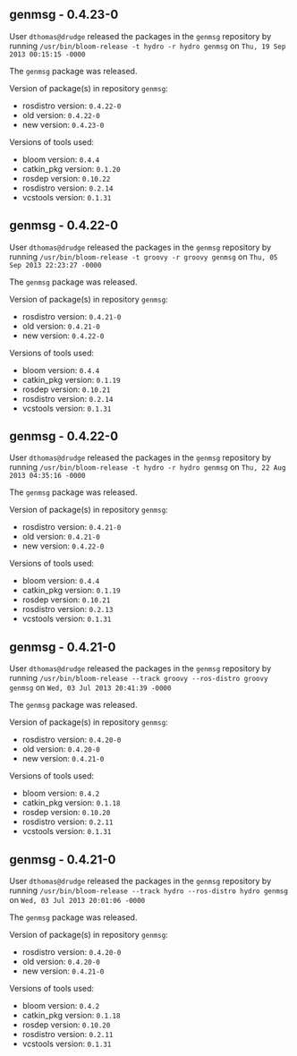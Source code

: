## genmsg - 0.4.23-0

User `dthomas@drudge` released the packages in the `genmsg` repository by running `/usr/bin/bloom-release -t hydro -r hydro genmsg` on `Thu, 19 Sep 2013 00:15:15 -0000`

The `genmsg` package was released.

Version of package(s) in repository `genmsg`:
- rosdistro version: `0.4.22-0`
- old version: `0.4.22-0`
- new version: `0.4.23-0`

Versions of tools used:
- bloom version: `0.4.4`
- catkin_pkg version: `0.1.20`
- rosdep version: `0.10.22`
- rosdistro version: `0.2.14`
- vcstools version: `0.1.31`


## genmsg - 0.4.22-0

User `dthomas@drudge` released the packages in the `genmsg` repository by running `/usr/bin/bloom-release -t groovy -r groovy genmsg` on `Thu, 05 Sep 2013 22:23:27 -0000`

The `genmsg` package was released.

Version of package(s) in repository `genmsg`:
- rosdistro version: `0.4.21-0`
- old version: `0.4.21-0`
- new version: `0.4.22-0`

Versions of tools used:
- bloom version: `0.4.4`
- catkin_pkg version: `0.1.19`
- rosdep version: `0.10.21`
- rosdistro version: `0.2.14`
- vcstools version: `0.1.31`


## genmsg - 0.4.22-0

User `dthomas@drudge` released the packages in the `genmsg` repository by running `/usr/bin/bloom-release -t hydro -r hydro genmsg` on `Thu, 22 Aug 2013 04:35:16 -0000`

The `genmsg` package was released.

Version of package(s) in repository `genmsg`:
- rosdistro version: `0.4.21-0`
- old version: `0.4.21-0`
- new version: `0.4.22-0`

Versions of tools used:
- bloom version: `0.4.4`
- catkin_pkg version: `0.1.19`
- rosdep version: `0.10.21`
- rosdistro version: `0.2.13`
- vcstools version: `0.1.31`


## genmsg - 0.4.21-0

User `dthomas@drudge` released the packages in the `genmsg` repository by running `/usr/bin/bloom-release --track groovy --ros-distro groovy genmsg` on `Wed, 03 Jul 2013 20:41:39 -0000`

The `genmsg` package was released.

Version of package(s) in repository `genmsg`:
- rosdistro version: `0.4.20-0`
- old version: `0.4.20-0`
- new version: `0.4.21-0`

Versions of tools used:
- bloom version: `0.4.2`
- catkin_pkg version: `0.1.18`
- rosdep version: `0.10.20`
- rosdistro version: `0.2.11`
- vcstools version: `0.1.31`


## genmsg - 0.4.21-0

User `dthomas@drudge` released the packages in the `genmsg` repository by running `/usr/bin/bloom-release --track hydro --ros-distro hydro genmsg` on `Wed, 03 Jul 2013 20:01:06 -0000`

The `genmsg` package was released.

Version of package(s) in repository `genmsg`:
- rosdistro version: `0.4.20-0`
- old version: `0.4.20-0`
- new version: `0.4.21-0`

Versions of tools used:
- bloom version: `0.4.2`
- catkin_pkg version: `0.1.18`
- rosdep version: `0.10.20`
- rosdistro version: `0.2.11`
- vcstools version: `0.1.31`


